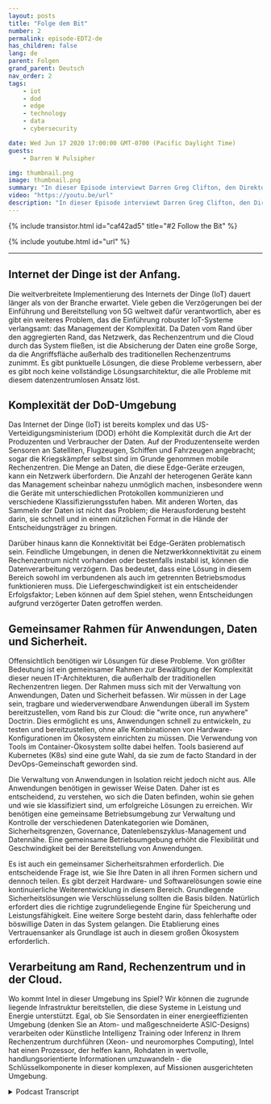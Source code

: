 ```yaml
---
layout: posts
title: "Folge dem Bit"
number: 2
permalink: episode-EDT2-de
has_children: false
lang: de
parent: Folgen
grand_parent: Deutsch
nav_order: 2
tags:
    - iot
    - dod
    - edge
    - technology
    - data
    - cybersecurity

date: Wed Jun 17 2020 17:00:00 GMT-0700 (Pacific Daylight Time)
guests:
    - Darren W Pulsipher

img: thumbnail.png
image: thumbnail.png
summary: "In dieser Episode interviewt Darren Greg Clifton, den Direktor des Department of Defense (DOD) und der Intelligence für Intel Corp. Sie diskutieren die Herausforderungen des Datenmanagements in einem komplexen System, das mehrere Clouds, Unternehmensrechenzentren, regionale Rechenzentren und taktische Randgebiete umfasst. Hören Sie Darren und Greg zu, wie sie einem Datenfragment von der Erfassung über seine Reise durch dieses Ökosystem bis zur Erzeugung verwertbarer Informationen für Analysten und Kämpfer folgen. Hören Sie Darren und Greg dabei zu, wie sie einige der Hindernisse in dieser großen, zirkulären Umgebung besprechen und Lösungen diskutieren, um verwertbare Informationen zu Analysten und zurück zu Kämpfern zu bringen."
video: "https://youtu.be/url"
description: "In dieser Episode interviewt Darren Greg Clifton, den Direktor des Department of Defense (DOD) und der Intelligence für Intel Corp. Sie diskutieren die Herausforderungen des Datenmanagements in einem komplexen System, das mehrere Clouds, Unternehmensrechenzentren, regionale Rechenzentren und taktische Randgebiete umfasst. Hören Sie Darren und Greg zu, wie sie einem Datenfragment von der Erfassung über seine Reise durch dieses Ökosystem bis zur Erzeugung verwertbarer Informationen für Analysten und Kämpfer folgen. Hören Sie Darren und Greg dabei zu, wie sie einige der Hindernisse in dieser großen, zirkulären Umgebung besprechen und Lösungen diskutieren, um verwertbare Informationen zu Analysten und zurück zu Kämpfern zu bringen."
---
```


<div>
{% include transistor.html id="caf42ad5" title="#2 Follow the Bit" %}

{% include youtube.html id="url" %}
</div>

---

## Internet der Dinge ist der Anfang.

Die weitverbreitete Implementierung des Internets der Dinge (IoT) dauert länger als von der Branche erwartet. Viele geben die Verzögerungen bei der Einführung und Bereitstellung von 5G weltweit dafür verantwortlich, aber es gibt ein weiteres Problem, das die Einführung robuster IoT-Systeme verlangsamt: das Management der Komplexität. Da Daten vom Rand über den aggregierten Rand, das Netzwerk, das Rechenzentrum und die Cloud durch das System fließen, ist die Absicherung der Daten eine große Sorge, da die Angriffsfläche außerhalb des traditionellen Rechenzentrums zunimmt. Es gibt punktuelle Lösungen, die diese Probleme verbessern, aber es gibt noch keine vollständige Lösungsarchitektur, die alle Probleme mit diesem datenzentrumlosen Ansatz löst.

## Komplexität der DoD-Umgebung

Das Internet der Dinge (IoT) ist bereits komplex und das US-Verteidigungsministerium (DOD) erhöht die Komplexität durch die Art der Produzenten und Verbraucher der Daten. Auf der Produzentenseite werden Sensoren an Satelliten, Flugzeugen, Schiffen und Fahrzeugen angebracht; sogar die Kriegskämpfer selbst sind im Grunde genommen mobile Rechenzentren. Die Menge an Daten, die diese Edge-Geräte erzeugen, kann ein Netzwerk überfordern. Die Anzahl der heterogenen Geräte kann das Management scheinbar nahezu unmöglich machen, insbesondere wenn die Geräte mit unterschiedlichen Protokollen kommunizieren und verschiedene Klassifizierungsstufen haben. Mit anderen Worten, das Sammeln der Daten ist nicht das Problem; die Herausforderung besteht darin, sie schnell und in einem nützlichen Format in die Hände der Entscheidungsträger zu bringen.

Darüber hinaus kann die Konnektivität bei Edge-Geräten problematisch sein. Feindliche Umgebungen, in denen die Netzwerkkonnektivität zu einem Rechenzentrum nicht vorhanden oder bestenfalls instabil ist, können die Datenverarbeitung verzögern. Das bedeutet, dass eine Lösung in diesem Bereich sowohl im verbundenen als auch im getrennten Betriebsmodus funktionieren muss. Die Liefergeschwindigkeit ist ein entscheidender Erfolgsfaktor; Leben können auf dem Spiel stehen, wenn Entscheidungen aufgrund verzögerter Daten getroffen werden.

## Gemeinsamer Rahmen für Anwendungen, Daten und Sicherheit.

Offensichtlich benötigen wir Lösungen für diese Probleme. Von größter Bedeutung ist ein gemeinsamer Rahmen zur Bewältigung der Komplexität dieser neuen IT-Architekturen, die außerhalb der traditionellen Rechenzentren liegen. Der Rahmen muss sich mit der Verwaltung von Anwendungen, Daten und Sicherheit befassen. Wir müssen in der Lage sein, tragbare und wiederverwendbare Anwendungen überall im System bereitzustellen, vom Rand bis zur Cloud: die "write once, run anywhere" Doctrin. Dies ermöglicht es uns, Anwendungen schnell zu entwickeln, zu testen und bereitzustellen, ohne alle Kombinationen von Hardware-Konfigurationen im Ökosystem einrichten zu müssen. Die Verwendung von Tools im Container-Ökosystem sollte dabei helfen. Tools basierend auf Kubernetes (K8s) sind eine gute Wahl, da sie zum de facto Standard in der DevOps-Gemeinschaft geworden sind.

Die Verwaltung von Anwendungen in Isolation reicht jedoch nicht aus. Alle Anwendungen benötigen in gewisser Weise Daten. Daher ist es entscheidend, zu verstehen, wo sich die Daten befinden, wohin sie gehen und wie sie klassifiziert sind, um erfolgreiche Lösungen zu erreichen. Wir benötigen eine gemeinsame Betriebsumgebung zur Verwaltung und Kontrolle der verschiedenen Datenkategorien wie Domänen, Sicherheitsgrenzen, Governance, Datenlebenszyklus-Management und Datennähe. Eine gemeinsame Betriebsumgebung erhöht die Flexibilität und Geschwindigkeit bei der Bereitstellung von Anwendungen.

Es ist auch ein gemeinsamer Sicherheitsrahmen erforderlich. Die entscheidende Frage ist, wie Sie Ihre Daten in all ihren Formen sichern und dennoch teilen. Es gibt derzeit Hardware- und Softwarelösungen sowie eine kontinuierliche Weiterentwicklung in diesem Bereich. Grundlegende Sicherheitslösungen wie Verschlüsselung sollten die Basis bilden. Natürlich erfordert dies die richtige zugrundeliegende Engine für Speicherung und Leistungsfähigkeit. Eine weitere Sorge besteht darin, dass fehlerhafte oder böswillige Daten in das System gelangen. Die Etablierung eines Vertrauensanker als Grundlage ist auch in diesem großen Ökosystem erforderlich.

## Verarbeitung am Rand, Rechenzentrum und in der Cloud.

Wo kommt Intel in dieser Umgebung ins Spiel? Wir können die zugrunde liegende Infrastruktur bereitstellen, die diese Systeme in Leistung und Energie unterstützt. Egal, ob Sie Sensordaten in einer energieeffizienten Umgebung (denken Sie an Atom- und maßgeschneiderte ASIC-Designs) verarbeiten oder Künstliche Intelligenz Training oder Inferenz in Ihrem Rechenzentrum durchführen (Xeon- und neuromorphes Computing), Intel hat einen Prozessor, der helfen kann, Rohdaten in wertvolle, handlungsorientierte Informationen umzuwandeln - die Schlüsselkomponente in dieser komplexen, auf Missionen ausgerichteten Umgebung.



<details>
<summary> Podcast Transcript </summary>

<p></p>

</details>
